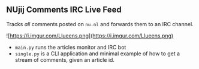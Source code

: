 ## NUjij Comments IRC Live Feed

Tracks *all* comments posted on `nu.nl` and forwards them to an IRC channel.

![https://i.imgur.com/Llueens.png](https://i.imgur.com/Llueens.png)

- `main.py` runs the articles monitor and IRC bot
- `single.py` is a CLI application and minimal example of how to get a stream of comments, given an article id.
